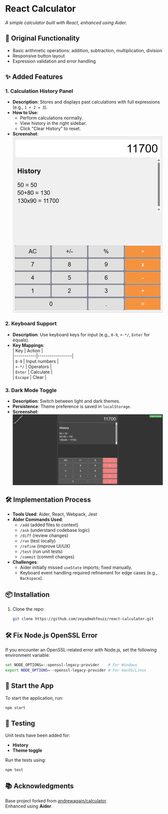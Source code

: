 # React Calculator  
*A simple calculator built with React, enhanced using Aider.*  

## 📝 Original Functionality  
- Basic arithmetic operations: addition, subtraction, multiplication, division  
- Responsive button layout  
- Expression validation and error handling  

## ✨ Added Features  
### 1. Calculation History Panel  
- **Description**: Stores and displays past calculations with full expressions (e.g., `1 + 2 = 3`).  
- **How to Use**:  
  - Perform calculations normally.  
  - View history in the right sidebar.  
  - Click "Clear History" to reset.  
- **Screenshot**:  
  ![Calculation History](history-screenshot.png)  

### 2. Keyboard Support  
- **Description**: Use keyboard keys for input (e.g., `0-9`, `+-*/`, `Enter` for equals).  
- **Key Mappings**:  
  | Key       | Action          |  
  |-----------|-----------------|  
  | `0-9`     | Input numbers   |  
  | `+-*/`    | Operators       |  
  | `Enter`   | Calculate       |  
  | `Escape`  | Clear           |  

### 3. Dark Mode Toggle  
- **Description**: Switch between light and dark themes.  
- **Persistence**: Theme preference is saved in `localStorage`.  
- **Screenshot**:  
  ![Dark Mode](dark-mode-screenshot.png)  

## 🛠️ Implementation Process  
- **Tools Used**: Aider, React, Webpack, Jest  
- **Aider Commands Used**:  
  - `/add` (added files to context)  
  - `/ask` (understand codebase logic)  
  - `/diff` (review changes)  
  - `/run` (test locally)  
  - `/refine` (improve UI/UX)  
  - `/test` (run unit tests)  
  - `/commit` (commit changes)  
- **Challenges**:  
  - Aider initially missed `useState` imports; fixed manually.  
  - Keyboard event handling required refinement for edge cases (e.g., `Backspace`).  

## 📦 Installation  
1. Clone the repo:  
   ```bash  
   git clone https://github.com/zeyadmahfouzz/react-calculator.git   

## 🛠 Fix Node.js OpenSSL Error

If you encounter an OpenSSL-related error with Node.js, set the following environment variable:

```bash
set NODE_OPTIONS=--openssl-legacy-provider    # For Windows
export NODE_OPTIONS=--openssl-legacy-provider # For macOS/Linux
```

## 🚀 Start the App

To start the application, run:

```bash
npm start
```

## 🧪 Testing

Unit tests have been added for:

- **History**
- **Theme toggle**

Run the tests using:

```bash
npm test
```

## 📚 Acknowledgments

Base project forked from [andrewagain/calculator](https://github.com/andrewagain/calculator).  
Enhanced using **Aider**.
